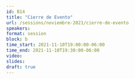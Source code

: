 ```yaml
---
id: B14
title: "Cierre de Evento"
url: /sessions/noviembre-2021/cierre-de-evento
speakers:
format: session
block: b
time_start: 2021-11-10T19:00:00-06:00
time_end: 2021-11-10T19:30:00-06:00
video:
slides:
draft: true
---
```

